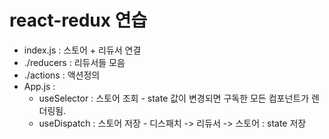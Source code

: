 # react-redux 연습

* index.js : 스토어 + 리듀서 연결 
* ./reducers : 리듀서들 모음
* ./actions : 액션정의
* App.js :
  * useSelector : 스토어 조회 - state 값이 변경되면 구독한 모든 컴포넌트가 렌더링됨.
  * useDispatch : 스토어 저장 - 디스패치 -> 리듀서 -> 스토어 : state 저장
